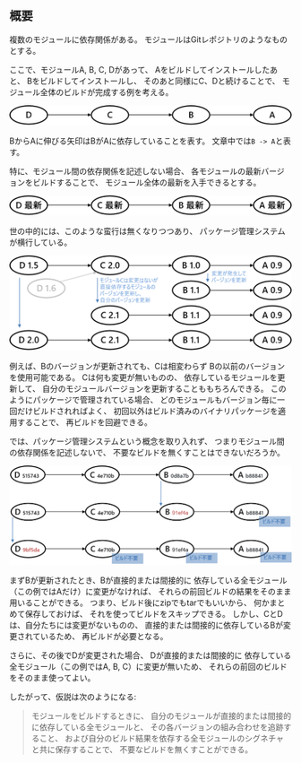 ## 概要

複数のモジュールに依存関係がある。
モジュールはGitレポジトリのようなものとする。

ここで、モジュールA, B, C, Dがあって、
Aをビルドしてインストールしたあと、
Bをビルドしてインストールし、
そのあと同様にC、Dと続けることで、
モジュール全体のビルドが完成する例を考える。

![](fig1.png)

BからAに伸びる矢印はBがAに依存していることを表す。
文章中では`B -> A`と表す。

特に、モジュール間の依存関係を記述しない場合、
各モジュールの最新バージョンをビルドすることで、
モジュール全体の最新を入手できるとする。

![](fig2.png)

世の中的には、このような蛮行は無くなりつつあり、
パッケージ管理システムが横行している。

![](fig3.png)

例えば、Bのバージョンが更新されても、Cは相変わらず
Bの以前のバージョンを使用可能である。
Cは何も変更が無いものの、
依存しているモジュールを更新して、
自分のモジュールバージョンを更新することももちろんできる。
このようにパッケージで管理されている場合、
どのモジュールもバージョン毎に一回だけビルドされればよく、
初回以外はビルド済みのバイナリパッケージを適用することで、
再ビルドを回避できる。

では、パッケージ管理システムという概念を取り入れず、
つまりモジュール間の依存関係を記述しないで、
不要なビルドを無くすことはできないだろうか。

![](fig4.png)

まずBが更新されたとき、Bが直接的または間接的に
依存している全モジュール（この例ではAだけ）に変更がなければ、
それらの前回ビルドの結果をそのまま用いることができる。
つまり、ビルド後にzipでもtarでもいいから、
何かまとめて保存しておけば、
それを使ってビルドをスキップできる。
しかし、CとDは、自分たちには変更がないものの、
直接的または間接的に依存しているBが変更されているため、
再ビルドが必要となる。

さらに、その後でDが変更された場合、
Dが直接的または間接的に
依存している全モジュール（この例ではA, B, C）に変更が無いため、
それらの前回のビルドをそのまま使ってよい。

したがって、仮説は次のようになる:

> モジュールをビルドするときに、
自分のモジュールが直接的または間接的に依存している全モジュールと、
その各バージョンの組み合わせを追跡すること、
および自分のビルド結果を依存する全モジュールのシグネチャと共に保存することで、
不要なビルドを無くすことができる。
